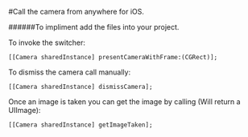#Call the camera from anywhere for iOS.

######To impliment add the files into your project.

To invoke the switcher:
    
    [[Camera sharedInstance] presentCameraWithFrame:(CGRect)];

To dismiss the camera call manually:
    
    [[Camera sharedInstance] dismissCamera];

Once an image is taken you can get the image by calling (Will return a UIImage):
    
    [[Camera sharedInstance] getImageTaken];